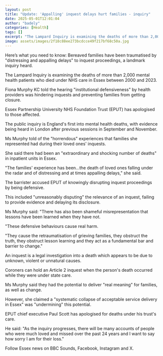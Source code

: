 ```yaml
---
layout: post
title: "Update: 'Appalling' inquest delays hurt families - inquiry"
date: 2025-05-01T12:01:04
author: "badely"
categories: [Health]
tags: []
excerpt: "The Lampard Inquiry is examining the deaths of more than 2,000 mental health patients in Essex."
image: assets/images/2f18c88ee273bcdcce49f217bf68c50a.jpg
---
```


Here’s what you need to know: Bereaved families have been traumatised by "distressing and appalling delays" to inquest proceedings, a landmark inquiry heard.

The Lampard Inquiry is examining the deaths of more than 2,000 mental health patients who died under NHS care in Essex between 2000 and 2023.

Fiona Murphy KC told the hearing "institutional defensiveness" by health providers was hindering inquests and preventing families from getting closure.

Essex Partnership University NHS Foundation Trust (EPUT) has apologised to those affected.

The public inquiry is England's first into mental health deaths, with evidence being heard in London after previous sessions in September and November.

Ms Murphy told of the "horrendous" experiences that families she represented had during their loved ones' inquests.

She said there had been an "extraordinary and shocking number of deaths" in inpatient units in Essex.

"The families' experience has been...the death of loved ones falling under the radar and of distressing and at times appalling delays," she said.

The barrister accused EPUT of knowingly disrupting inquest proceedings by being defensive.

This included "unreasonably disputing" the relevance of an inquest, failing to provide evidence and delaying its disclosure.

Ms Murphy said: "There has also been shameful misrepresentation that lessons have been learned when they have not.

"These defensive behaviours cause real harm. 

"They cause the retraumatisation of grieving families, they obstruct the truth, they obstruct lesson learning and they act as a fundamental bar and barrier to change."

An inquest is a legal investigation into a death which appears to be due to unknown, violent or unnatural causes.

Coroners can hold an Article 2 inquest when the person's death occurred while they were under state care.

Ms Murphy said they had the potential to deliver "real meaning" for families, as well as change.

However, she claimed a "systematic collapse of acceptable service delivery in Essex"  was "undermining" this potential.

EPUT chief executive Paul Scott has apologised for deaths under his trust's care.

He said: "As the inquiry progresses, there will be many accounts of people who were much loved and missed over the past 24 years and I want to say how sorry I am for their loss."

Follow Essex news on BBC Sounds, Facebook, Instagram and X.

